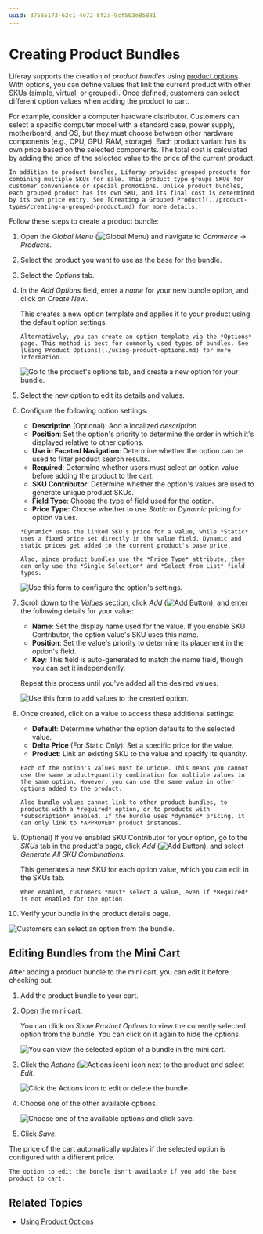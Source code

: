 ```yaml
---
uuid: 37565173-62c1-4e72-8f2a-9cf503e85881
---
```

# Creating Product Bundles

Liferay supports the creation of *product bundles* using [product options](./using-product-options.md). With options, you can define values that link the current product with other SKUs (simple, virtual, or grouped). Once defined, customers can select different option values when adding the product to cart.

For example, consider a computer hardware distributor. Customers can select a specific computer model with a standard case, power supply, motherboard, and OS, but they must choose between other hardware components (e.g., CPU, GPU, RAM, storage). Each product variant has its own price based on the selected components. The total cost is calculated by adding the price of the selected value to the price of the current product.

```{note}
In addition to product bundles, Liferay provides grouped products for combining multiple SKUs for sale. This product type groups SKUs for customer convenience or special promotions. Unlike product bundles, each grouped product has its own SKU, and its final cost is determined by its own price entry. See [Creating a Grouped Product](../product-types/creating-a-grouped-product.md) for more details.
```

Follow these steps to create a product bundle:

1. Open the *Global Menu* (![Global Menu](../../../images/icon-applications-menu.png)) and navigate to *Commerce* &rarr; *Products*.

1. Select the product you want to use as the base for the bundle.

1. Select the *Options* tab.

1. In the *Add Options* field, enter a *name* for your new bundle option, and click on *Create New*.

   This creates a new option template and applies it to your product using the default option settings.

   ```{tip}
   Alternatively, you can create an option template via the *Options* page. This method is best for commonly used types of bundles. See [Using Product Options](./using-product-options.md) for more information.
   ```

   ![Go to the product's options tab, and create a new option for your bundle.](./creating-product-bundles/images/01.png)

1. Select the new option to edit its details and values.

1. Configure the following option settings:

   * **Description** (Optional): Add a localized *description*.
   * **Position**: Set the option's priority to determine the order in which it's displayed relative to other options.
   * **Use in Faceted Navigation**: Determine whether the option can be used to filter product search results.
   * **Required**: Determine whether users must select an option value before adding the product to the cart.
   * **SKU Contributor**: Determine whether the option's values are used to generate unique product SKUs.
   * **Field Type**: Choose the type of field used for the option.
   * **Price Type**: Choose whether to use *Static* or *Dynamic* pricing for option values.

   ```{note}
   *Dynamic* uses the linked SKU's price for a value, while *Static* uses a fixed price set directly in the value field. Dynamic and  static prices get added to the current product's base price.

   Also, since product bundles use the *Price Type* attribute, they can only use the *Single Selection* and *Select from List* field types. 
   ```

   ![Use this form to configure the option's settings.](./creating-product-bundles/images/02.png)

1. Scroll down to the *Values* section, click *Add* (![Add Button](../../../images/icon-add.png)), and enter the following details for your value:

   * **Name**: Set the display name used for the value. If you enable SKU Contributor, the option value's SKU uses this name.
   * **Position**: Set the value's priority to determine its placement in the option's field.
   * **Key**: This field is auto-generated to match the name field, though you can set it independently.

   Repeat this process until you've added all the desired values.

   ![Use this form to add values to the created option.](./creating-product-bundles/images/03.png)

1. Once created, click on a value to access these additional settings:

   * **Default**: Determine whether the option defaults to the selected value.
   * **Delta Price** (For Static Only): Set a specific price for the value.
   * **Product**: Link an existing SKU to the value and specify its quantity.

   ```{important}
   Each of the option's values must be unique. This means you cannot use the same product+quantity combination for multiple values in the same option. However, you can use the same value in other options added to the product.

   Also bundle values cannot link to other product bundles, to products with a *required* option, or to products with *subscription* enabled. If the bundle uses *dynamic* pricing, it can only link to *APPROVED* product instances.
   ```

1. (Optional) If you've enabled SKU Contributor for your option, go to the *SKUs* tab in the product's page, click *Add* (![Add Button](../../../images/icon-add.png)), and select *Generate All SKU Combinations*.

   This generates a new SKU for each option value, which you can edit in the SKUs tab.

   ```{important}
   When enabled, customers *must* select a value, even if *Required* is not enabled for the option.
   ```

1. Verify your bundle in the product details page.  

![Customers can select an option from the bundle.](./creating-product-bundles/images/04.png)

## Editing Bundles from the Mini Cart

After adding a product bundle to the mini cart, you can edit it before checking out.

1. Add the product bundle to your cart.

1. Open the mini cart.

   You can click on *Show Product Options* to view the currently selected option from the bundle. You can click on it again to hide the options.

   ![You can view the selected option of a bundle in the mini cart.](./creating-product-bundles/images/05.png)

1. Click the *Actions* (![Actions icon](../../../images/icon-actions.png)) icon next to the product and select *Edit*.

   ![Click the Actions icon to edit or delete the bundle.](./creating-product-bundles/images/06.png)

1. Choose one of the other available options.

   ![Choose one of the available options and click save.](./creating-product-bundles/images/07.png)

1. Click *Save*.

The price of the cart automatically updates if the selected option is configured with a different price. 

```{important}
The option to edit the bundle isn't available if you add the base product to cart. 
```

## Related Topics

* [Using Product Options](./using-product-options.md)